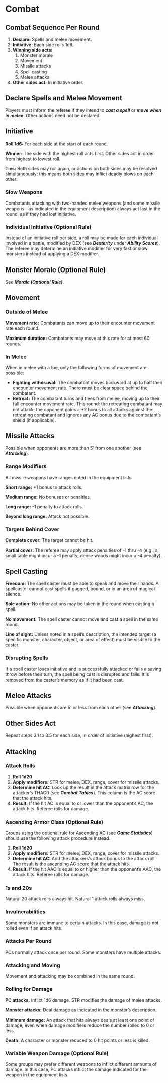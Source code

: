 # Combat

## Combat Sequence Per Round

1. **Declare:** Spells and melee movement.
2. **Initiative:** Each side rolls 1d6.
3. **Winning side acts:**
   1. Monster morale
   2. Movement
   3. Missile attacks
   4. Spell casting
   5. Melee attacks
4. **Other sides act:** In initiative order.

## Declare Spells and Melee Movement

Players must inform the referee if they intend to ***cast a spell*** or ***move when in melee***. Other actions need not be declared.

## Initiative

**Roll 1d6:** For each side at the start of each round.

**Winner:** The side with the highest roll acts first. Other sides act in order from highest to lowest roll.

**Ties:** Both sides may roll again, or actions on both sides may be resolved simultaneously; this means both sides may inflict deadly blows on each other!

### Slow Weapons

Combatants attacking with two-handed melee weapons (and some missile weapons—as indicated in the equipment description) always act last in the round, as if they had lost initiative.

### Individual Initiative (Optional Rule)

Instead of an initiative roll per side, a roll may be made for each individual involved in a battle, modified by DEX (see ***Dexterity*** under ***Ability Scores***). The referee may determine an initiative modifier for very fast or slow monsters instead of applying a DEX modifier.

## Monster Morale (Optional Rule)

See ***Morale (Optional Rule)***.

## Movement

### Outside of Melee

**Movement rate:** Combatants can move up to their encounter movement rate each round.

**Maximum duration:** Combatants may move at this rate for at most 60 rounds.

### In Melee

When in melee with a foe, only the following forms of movement are possible:

- **Fighting withdrawal:** The combatant moves backward at up to half their encounter movement rate. There must be clear space behind the combatant.
- **Retreat:** The combatant turns and flees from melee, moving up to their full encounter movement rate. This round: the retreating combatant may not attack; the opponent gains a +2 bonus to all attacks against the retreating combatant and ignores any AC bonus due to the combatant’s shield (if applicable).

## Missile Attacks

Possible when opponents are more than 5’ from one another (see ***Attacking***).

### Range Modifiers

All missile weapons have ranges noted in the equipment lists.

**Short range:** +1 bonus to attack rolls.

**Medium range:** No bonuses or penalties.

**Long range:** -1 penalty to attack rolls.

**Beyond long range:** Attack not possible.

### Targets Behind Cover

**Complete cover:** The target cannot be hit.

**Partial cover:** The referee may apply attack penalties of -1 thru -4 (e.g., a small table might incur a -1 penalty; dense woods might incur a -4 penalty).

## Spell Casting

**Freedom:** The spell caster must be able to speak and move their hands. A spellcaster cannot cast spells if gagged, bound, or in an area of magical silence.

**Sole action:** No other actions may be taken in the round when casting a spell.

**No movement:** The spell caster cannot move and cast a spell in the same round.

**Line of sight:** Unless noted in a spell’s description, the intended target (a specific monster, character, object, or area of effect) must be visible to the caster.

### Disrupting Spells

If a spell caster loses initiative and is successfully attacked or fails a saving throw before their turn, the spell being cast is disrupted and fails. It is removed from the caster’s memory as if it had been cast.

## Melee Attacks

Possible when opponents are 5’ or less from each other (see ***Attacking***).

## Other Sides Act

Repeat steps 3.1 to 3.5 for each side, in order of initiative (highest first).

## Attacking

### Attack Rolls

1. **Roll 1d20**
2. **Apply modifiers:** STR for melee; DEX, range, cover for missile attacks.
3. **Determine hit AC:** Look up the result in the attack matrix row for the attacker’s THAC0 (see ***Combat Tables***). This column is the AC score that the attack hits.
4. **Result:** If the hit AC is equal to or lower than the opponent’s AC, the attack hits. Referee rolls for damage.

### Ascending Armor Class (Optional Rule)

Groups using the optional rule for Ascending AC (see ***Game Statistics***) should use the following attack procedure instead.

1. **Roll 1d20**
2. **Apply modifiers:** STR for melee; DEX, range, cover for missile attacks.
3. **Determine hit AC:** Add the attackers’s attack bonus to the attack roll. The result is the ascending AC score that the attack hits.
4. **Result:** If the hit AAC is equal to or higher than the opponent’s AAC, the attack hits. Referee rolls for damage.

### 1s and 20s

Natural 20 attack rolls always hit. Natural 1 attack rolls always miss.

### Invulnerabilities

Some monsters are immune to certain attacks. In this case, damage is not rolled even if an attack hits.

### Attacks Per Round

PCs normally attack once per round. Some monsters have multiple attacks.

### Attacking and Moving

Movement and attacking may be combined in the same round.

### Rolling for Damage

**PC attacks:** Inflict 1d6 damage. STR modifies the damage of melee attacks.

**Monster attacks:** Deal damage as indicated in the monster’s description.

**Minimum damage:** An attack that hits always deals at least one point of damage, even when damage modifiers reduce the number rolled to 0 or less.

**Death:** A character or monster reduced to 0 hit points or less is killed.

### Variable Weapon Damage (Optional Rule)

Some groups may prefer different weapons to inflict different amounts of damage. In this case, PC attacks inflict the damage indicated for the weapon in the equipment lists.